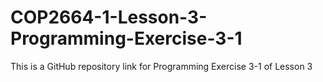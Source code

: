 # COP2664-1-Lesson-3-Programming-Exercise-3-1
This is a GitHub repository link for Programming Exercise 3-1 of Lesson 3
